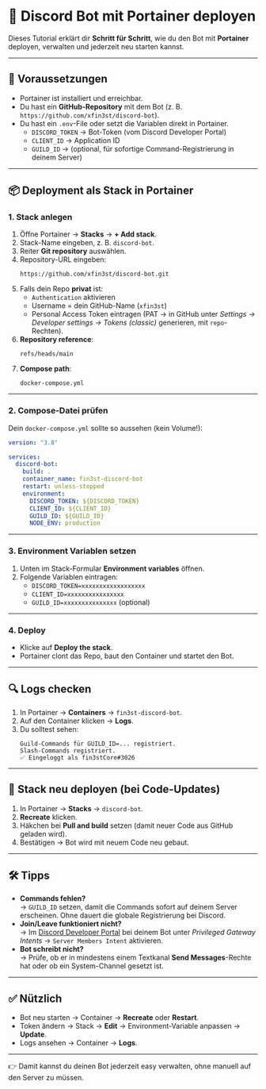 # 🚀 Discord Bot mit Portainer deployen

Dieses Tutorial erklärt dir **Schritt für Schritt**, wie du den Bot mit **Portainer** deployen, verwalten und jederzeit neu starten kannst.

---

## 🔑 Voraussetzungen
- Portainer ist installiert und erreichbar.  
- Du hast ein **GitHub-Repository** mit dem Bot (z. B. `https://github.com/xfin3st/discord-bot`).  
- Du hast ein `.env`-File oder setzt die Variablen direkt in Portainer.  
  - `DISCORD_TOKEN` → Bot-Token (vom Discord Developer Portal)  
  - `CLIENT_ID` → Application ID  
  - `GUILD_ID` → (optional, für sofortige Command-Registrierung in deinem Server)  

---

## 📦 Deployment als Stack in Portainer

### 1. Stack anlegen
1. Öffne Portainer → **Stacks** → **+ Add stack**.  
2. Stack-Name eingeben, z. B. `discord-bot`.  
3. Reiter **Git repository** auswählen.  
4. Repository-URL eingeben:  
   ```
   https://github.com/xfin3st/discord-bot.git
   ```
5. Falls dein Repo **privat** ist:
   - `Authentication` aktivieren  
   - Username = dein GitHub-Name (`xfin3st`)  
   - Personal Access Token eintragen (PAT → in GitHub unter *Settings → Developer settings → Tokens (classic)* generieren, mit `repo`-Rechten).  
6. **Repository reference**:  
   ```
   refs/heads/main
   ```
7. **Compose path**:  
   ```
   docker-compose.yml
   ```

---

### 2. Compose-Datei prüfen
Dein `docker-compose.yml` sollte so aussehen (kein Volume!):

```yaml
version: "3.8"

services:
  discord-bot:
    build: .
    container_name: fin3st-discord-bot
    restart: unless-stopped
    environment:
      DISCORD_TOKEN: ${DISCORD_TOKEN}
      CLIENT_ID: ${CLIENT_ID}
      GUILD_ID: ${GUILD_ID}
      NODE_ENV: production
```

---

### 3. Environment Variablen setzen
1. Unten im Stack-Formular **Environment variables** öffnen.  
2. Folgende Variablen eintragen:
   - `DISCORD_TOKEN=xxxxxxxxxxxxxxxxxx`  
   - `CLIENT_ID=xxxxxxxxxxxxxxxx`  
   - `GUILD_ID=xxxxxxxxxxxxxxx` (optional)  

---

### 4. Deploy
- Klicke auf **Deploy the stack**.  
- Portainer clont das Repo, baut den Container und startet den Bot.  

---

## 🔍 Logs checken
1. In Portainer → **Containers** → `fin3st-discord-bot`.  
2. Auf den Container klicken → **Logs**.  
3. Du solltest sehen:
   ```
   Guild-Commands für GUILD_ID=... registriert.
   Slash-Commands registriert.
   ✅ Eingeloggt als fin3stCore#3026
   ```

---

## 🔄 Stack neu deployen (bei Code-Updates)
1. In Portainer → **Stacks** → `discord-bot`.  
2. **Recreate** klicken.  
3. Häkchen bei **Pull and build** setzen (damit neuer Code aus GitHub geladen wird).  
4. Bestätigen → Bot wird mit neuem Code neu gebaut.  

---

## 🛠️ Tipps
- **Commands fehlen?**  
  → `GUILD_ID` setzen, damit die Commands sofort auf deinem Server erscheinen. Ohne dauert die globale Registrierung bei Discord.  
- **Join/Leave funktioniert nicht?**  
  → Im [Discord Developer Portal](https://discord.com/developers/applications) bei deinem Bot unter *Privileged Gateway Intents* → `Server Members Intent` aktivieren.  
- **Bot schreibt nicht?**  
  → Prüfe, ob er in mindestens einem Textkanal **Send Messages**-Rechte hat oder ob ein System-Channel gesetzt ist.  

---

## ✅ Nützlich
- Bot neu starten → Container → **Recreate** oder **Restart**.  
- Token ändern → Stack → **Edit** → Environment-Variable anpassen → **Update**.  
- Logs ansehen → Container → **Logs**.  

---

👉 Damit kannst du deinen Bot jederzeit easy verwalten, ohne manuell auf den Server zu müssen.  

